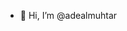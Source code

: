 - 👋 Hi, I’m @adealmuhtar

<!---
adealmuhtar/adealmuhtar is a ✨ special ✨ repository because its `README.md` (this file) appears on your GitHub profile.
You can click the Preview link to take a look at your changes.
--->
